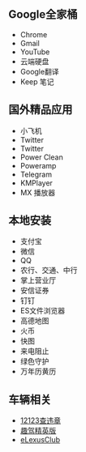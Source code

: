 ## Google全家桶
- Chrome
- Gmail
- YouTube
- 云端硬盘
- Google翻译
- Keep 笔记

## 国外精品应用
- 小飞机
- Twitter
- Twitter
- Power Clean
- Poweramp
- Telegram
- KMPlayer
- MX 播放器

## 本地安装
- 支付宝
- 微信
- QQ
- 农行、交通、中行
- 掌上营业厅
- 安信证券
- 钉钉
- ES文件浏览器
- 高德地图
- 火币
- 快图
- 来电阻止
- 绿色守护
- 万年历黄历

## 车辆相关
- [12123查违章](https://www.12123.com/appDownload)
- [趣驾精英版](http://www.lexus.com.cn/mobile_connection#section2)
- [eLexusClub](http://www.lexus.com.cn/e-LEXUS_CLUB_app)
